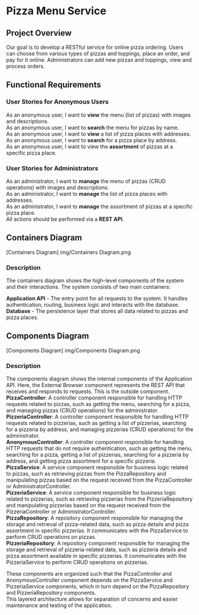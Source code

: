 # Pizza Menu Service
## Project Overview
Our goal is to develop a RESTful service for online pizza ordering. Users can choose from various types of pizzas and toppings, place an order, and pay for it online. Administrators can add new pizzas and toppings, view and process orders.
## Functional Requirements
### User Stories for Anonymous Users
As an anonymous user, I want to **view** the menu (list of pizzas) with images and descriptions.<br/>
As an anonymous user, I want to **search** the menu for pizzas by name.<br/>
As an anonymous user, I want to **view** a list of pizza places with addresses.<br/>
As an anonymous user, I want to **search** for a pizza place by address.<br/>
As an anonymous user, I want to view the **assortment** of pizzas at a specific pizza place.
### User Stories for Administrators
As an administrator, I want to **manage** the menu of pizzas (CRUD operations) with images and descriptions.<br/>
As an administrator, I want to **manage** the list of pizza places with addresses.<br/>
As an administrator, I want to **manage** the assortment of pizzas at a specific pizza place.<br/>
All actions should be performed via a **REST API**.

## Containers Diagram
[Containers Diagram] img/Containers Diagram.png
### Description
The containers diagram shows the high-level components of the system and their interactions. 
The system consists of two main containers:<br/>

**Application API** - The entry point for all requests to the system. 
It handles authentication, routing, business logic and interacts with the database.<br/>
**Database** - The persistence layer that stores all data related to pizzas and pizza places.


## Components Diagram
[Components Diagram] img/Components Diagram.png
### Description

The components diagram shows the internal components of the Application API. 
Here, the External Browser component represents the REST API that receives and responds to requests. 
This is the outside component. </br>
**PizzaController**: A controller component responsible for handling HTTP requests related to pizzas, 
such as getting the menu, searching for a pizza, and managing pizzas (CRUD operations) for the administrator.</br>
**PizzeriaController**: A controller component responsible for handling HTTP requests related to pizzerias, 
such as getting a list of pizzerias, searching for a pizzeria by address, and managing pizzerias (CRUD operations) for the administrator.</br>
**AnonymousController**: A controller component responsible for handling HTTP requests that do not require 
authentication, such as getting the menu, searching for a pizza, getting a list of pizzerias, 
searching for a pizzeria by address, and getting pizza assortment for a specific pizzeria.</br>
**PizzaService**: A service component responsible for business logic related to pizzas, 
such as retrieving pizzas from the PizzaRepository and manipulating pizzas based on the request 
received from the PizzaController or AdministratorController.</br>
**PizzeriaService**: A service component responsible for business logic related to pizzerias, 
such as retrieving pizzerias from the PizzeriaRepository and manipulating pizzerias based 
on the request received from the PizzeriaController or AdministratorController.</br>
**PizzaRepository**: A repository component responsible for managing the storage and retrieval 
of pizza-related data, such as pizza details and pizza assortment in specific pizzerias. 
It communicates with the PizzaService to perform CRUD operations on pizzas.</br>
**PizzeriaRepository**: A repository component responsible for managing the storage and retrieval 
of pizzeria-related data, such as pizzeria details and pizza assortment available in specific pizzerias. 
It communicates with the PizzeriaService to perform CRUD operations on pizzerias.</br>

These components are organized such that the PizzaController and AnonymousController component depends on the PizzaService 
and PizzeriaService components, which in turn depend on the PizzaRepository and PizzeriaRepository components. </br>
This layered architecture allows for separation of concerns and easier maintenance and testing of the application.

